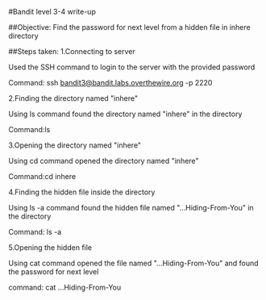 #Bandit level 3-4 write-up

##Objective: Find the password for next level from a hidden file in inhere directory

##Steps taken: 1.Connecting to server

Used the SSH command to login to the server with the provided password

Command: ssh bandit3@bandit.labs.overthewire.org -p 2220

2.Finding the directory named "inhere"

Using ls command found the directory named "inhere" in the directory

Command:ls

3.Opening the directory named "inhere"

Using cd command opened the directory named "inhere" 

Command:cd inhere

4.Finding the hidden file inside the directory

Using ls -a command found the hidden file named "...Hiding-From-You" in the directory 

Command: ls -a

5.Opening the hidden file

Using cat command opened the file named "...Hiding-From-You" and found the password for next level

command: cat ...Hiding-From-You

